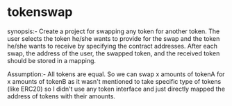 # tokenswap

synopsis:-
Create a project for swapping any token for another token. The user selects the token he/she wants to provide for the swap and the token he/she wants to receive by specifying the contract addresses. After each swap, the address of the user, the swapped token, and the received token should be stored in a mapping.

Assumption:-
All tokens are equal. So we can swap x amounts of tokenA for x amounts of tokenB as it wasn't mentioned to take specific type of tokens (like ERC20) so I didn't use any token interface and just directly mapped the address of tokens with their amounts.

